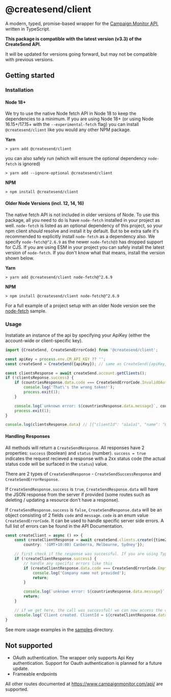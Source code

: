 # @createsend/client

A modern, typed, promise-based wrapper for the [Campaign Monitor API](https://www.campaignmonitor.com/api/), written in TypeScript.

**This package is compatible with the latest version (v3.3) of the CreateSend API.**

It will be updated for versions going forward, but may not be compatible with previous versions.

## Getting started

### Installation
#### Node 18+

We try to use the native Node fetch API in Node 18 to keep the dependencies to a minimum. If you are using Node 18+ (or using Node 16.15+/17.15+ with the `--experimental-fetch` flag) you can install `@createsend/client` like you would any other NPM package.

**Yarn**
```
> yarn add @createsend/client
```

you can also safely run (which will ensure the optional dependency `node-fetch` is ignored)
```
> yarn add --ignore-optional @createsend/client
```

**NPM**
```
> npm install @createsend/client
```

#### Older Node Versions (incl. 12, 14, 16)

The native fetch API is not included in older versions of Node. To use this package, all you need to do is have `node-fetch` installed in your project as well. `node-fetch` is listed as an optional dependency of this project, so your npm client *should* resolve and install it by default. But to be extra safe it's recommended to explicitly install `node-fetch` as a dependency also. We specify `node-fetch@^2.6.9` as the newer `node-fetch@3` has dropped support for CJS. If you are using ESM in your project you can safely install the latest version of `node-fetch`. If you don't know what that means, install the version shown below.

**Yarn**
```
> yarn add @createsend/client node-fetch@^2.6.9
```

**NPM**
```
> npm install @createsend/client node-fetch@^2.6.9
```

For a full example of a project setup with an older Node version see the [node-fetch](./samples/node-fetch/) sample.

### Usage

Instatiate an instance of the api by specifying your ApiKey (either the account-wide or client-specific key).

```ts
import {CreateSend, CreateSendErrorCode} from '@createsend/client';

const apiKey = process.env.CM_API_KEY ?? '';
const createSend = CreateSend({apiKey}); // same as CreateSend({apiKey, version: 'v3.3'});

const clientsResponse = await createSend.account.getClients();
if (!clientsReponse.success) {
    if (countriesResponse.data.code === CreateSendErrorCode.InvalidOAuthToken) {
        console.log('That\'s the wrong token!');
        process.exit(1);
    }

    console.log(`unknown error: ${countriesResponse.data.message}`, countriesResponse.data.code);
    process.exit(1);
}

console.log(clientsResponse.data) // [{"clientId": "a1a1a1", "name": "Bob's Burgers"}, {"clientId": "b1b1b1", "name": "Bob's Marketing Agency"}] ;
```

#### Handling Responses

All methods will return a `CreateSendResponse`. All responses have 2 properties: `success` (boolean) and `status` (number). `success = true` indicates the request recieved a response with a 2xx status code (the actual status code will be surfaced in the `status`) value.

There are 2 types of `CreateSendResponse` - `CreateSendSuccessResponse` and `CreateSendErrorResponse`. 

If `CreateSendResponse.success` is `true`, `CreateSendResponse.data` will have the JSON response from the server if provided (some routes such as deleting / updating a resource don't have a response).

If `CreateSendResponse.success` is `false`, `CreateSendResponse.data` will be an object consisting of 2 fields `code` and `message`. `code` is an enum value `CreateSendErrorCode`. It can be used to handle specific server side errors. A full list of errors can be found in the API Documentation.

```ts
const createClient = async () => {
    const createClientResponse = await createSend.clients.create({timeZone: 'Australia',
        country: '(GMT+10:00) Canberra, Melbourne, Sydney'});

    // first check if the response was successful. If you are using TypeScript, it won't let you access the `createClientResponse.data` value without this check.
    if (!createClientResponse.success) {
        // handle any specific errors like this
        if (createClientResponse.data.code === CreateSendErrorCode.EmptyCompanyName) {
            console.log('Company name not provided');
            return;
        }

        console.log(`unknown error: ${countriesResponse.data.message}`, countriesResponse.data.code);
        return;
    }

    // if we get here, the call was successful! we can now access the clientId at `createClientResponse.data`;
    console.log(`Client created. ClientId = ${createClientResponse.data}`);
}


```

See more usage examples in the [samples](./samples/) directory.

## Not supported
- OAuth authentication. The wrapper only supports Api Key authentication. Support for Oauth authentication is planned for a future update.
- Frameable endpoints

All other routes documented at https://www.campaignmonitor.com/api/ are supported.
